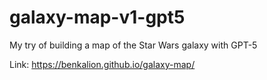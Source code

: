 # galaxy-map-v1-gpt5
My try of building a map of the Star Wars galaxy with GPT-5

Link: https://benkalion.github.io/galaxy-map/
